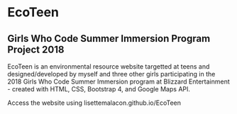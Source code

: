# EcoTeen
Girls Who Code Summer Immersion Program Project 2018
----------------------------------------------------
EcoTeen is an environmental resource website targetted at teens and designed/developed by myself and three other girls participating
in the 2018 Girls Who Code Summer Immersion program at Blizzard Entertainment - created with HTML, CSS, Bootstrap 4, and Google Maps API.

Access the website using lisettemalacon.github.io/EcoTeen

